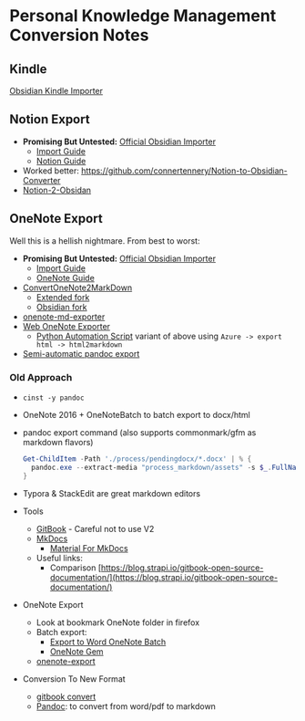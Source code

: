 # Personal Knowledge Management Conversion Notes

## Kindle

[Obsidian Kindle Importer](https://github.com/hadynz/obsidian-kindle-plugin)

## Notion Export

- **Promising But Untested:** [Official Obsidian Importer](https://github.com/obsidianmd/obsidian-importer)
  - [Import Guide](https://help.obsidian.md/import)
  - [Notion Guide](https://help.obsidian.md/import/notion)
- Worked better: <https://github.com/connertennery/Notion-to-Obsidian-Converter>
- [Notion-2-Obsidan](https://github.com/visualcurrent/Notion-2-Obsidan)

## OneNote Export

Well this is a hellish nightmare. From best to worst:

- **Promising But Untested:** [Official Obsidian Importer](https://github.com/obsidianmd/obsidian-importer)
  - [Import Guide](https://help.obsidian.md/import)
  - [OneNote Guide](https://help.obsidian.md/import/onenote)
- [ConvertOneNote2MarkDown](https://github.com/SjoerdV/ConvertOneNote2MarkDown)
  - [Extended fork](https://github.com/theohbrothers/ConvertOneNote2MarkDown)
  - [Obsidian fork](https://github.com/rab-bit/ConvertOneNote2MarkDown4Obsidian)
- [onenote-md-exporter](https://github.com/alxnbl/onenote-md-exporter)
- [Web OneNote Exporter](https://sspeiser.github.io/onenote-export)
  - [Python Automation Script](https://www.sspaeti.com/blog/how-to-take-notes-in-2021/#how-did-i-export-my-10-of-onenote-to-markdown) variant of above using `Azure -> export html -> html2markdown`
- [Semi-automatic pandoc export](https://gist.github.com/heardk/ded40b72056cee33abb18f3724e0a580)

### Old Approach

- `cinst -y pandoc`

- OneNote 2016 + OneNoteBatch to batch export to docx/html

- pandoc export command (also supports commonmark/gfm as markdown flavors)
  
  ```powershell
  Get-ChildItem -Path './process/pendingdocx/*.docx' | % { 
    pandoc.exe --extract-media "process_markdown/assets" -s $_.FullName --wrap=none --reference-links -t commonmark_x -o "process_markdown/$($_.BaseName).md" 
  }
  ```

- Typora & StackEdit are great markdown editors

- Tools
  
  - [GitBook](https://www.gitbook.com/) - Careful not to use V2
  - [MkDocs](https://www.mkdocs.org/)
    - [Material For MkDocs](https://squidfunk.github.io/mkdocs-material/)
  - Useful links:
    - Comparison [https://blog.strapi.io/gitbook-open-source-documentation/](https://blog.strapi.io/gitbook-open-source-documentation/)
- OneNote Export
  
  - Look at bookmark OneNote folder in firefox
  - Batch export:
    - [Export to Word OneNote Batch](https://www.onenotegem.com/onenote-batch.html)
    - [OneNote Gem](https://www.onenotegem.com/gem-for-onenote.html)
  - [onenote-export](https://github.com/Sjlver/onenote-export)
- Conversion To New Format
  
  - [gitbook convert](https://github.com/GitbookIO/gitbook-convert)
  - [Pandoc](https://pandoc.org/): to convert from word/pdf to markdown
